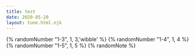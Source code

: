 ```yaml
---
title: test
date: 2020-05-20
layout: tune.html.njk
---
```


{% randomNumber "1-3", 1, 3,'wibble' %}
{% randomNumber "1-4", 1, 4  %}
{% randomNumber "1-5", 1, 5  %}
{% randomNote %}
